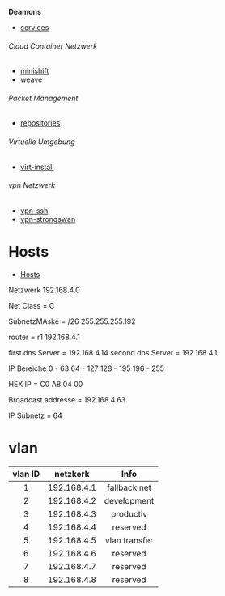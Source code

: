 **Deamons**

* [services](https://gitlab.com/tobkern1980/home-net4-environment/wikis/services)
###### Cloud Container Netzwerk
* [minishift](../minishift)
* [weave](../docker-networking-weave-net-install-konfiguration)

###### Packet Management
* [repositories](https://gitlab.com/tobkern1980/home-net4-environment/wikis/repositories)

###### Virtuelle Umgebung
* [virt-install](https://gitlab.com/tobkern1980/home-net4-environment/wikis/virt-install)

###### vpn Netzwerk
* [vpn-ssh](https://gitlab.com/tobkern1980/home-net4-environment/wikis/vpn-ssh)
* [vpn-strongswan](https://gitlab.com/tobkern1980/home-net4-environment/wikis/vpn-strongswan)


Hosts
=====
* [Hosts](https://gitlab.com/tobkern1980/home-net4-environment/wikis/hosts)

Netzwerk 192.168.4.0

Net Class = C

SubnetzMAske = /26 255.255.255.192

router = r1 192.168.4.1

first dns Server = 192.168.4.14 
second dns Server = 192.168.4.1

IP Bereiche 
0 - 63
64 - 127
128 - 195
196 - 255

HEX IP = C0 A8 04 00

Broadcast addresse = 192.168.4.63

IP Subnetz = 64

vlan
===

| vlan ID |  netzkerk | Info |
| :--------: | :--------: | :--------: |
| 1            | 192.168.4.1       | fallback net| 
| 2            | 192.168.4.2       | development |
| 3            | 192.168.4.3       | productiv |
| 4            | 192.168.4.4       | reserved |
|      5       | 192.168.4.5       | vlan transfer |
|      6       | 192.168.4.6       | reserved |
|      7       | 192.168.4.7       | reserved |
|      8       | 192.168.4.8       | reserved |


